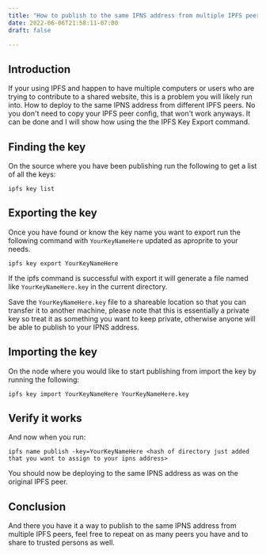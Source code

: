 ```yaml
---
title: "How to publish to the same IPNS address from multiple IPFS peers"
date: 2022-06-06T21:58:11-07:00
draft: false

---
```


## Introduction 

If your using IPFS and happen to have multiple computers or users who are trying to contribute to a shared website, this is a problem you will likely run into. How to deploy to the same IPNS address from different IPFS peers. No you don't need to copy your IPFS peer config, that won't work anyways. It can be  done and I will show how using the the IPFS Key Export command.

## Finding the key

On the source where you have been publishing run the following to get a list of all the keys:

	ipfs key list

## Exporting the key
 Once you have found or know the key name you want to export run the following command with `YourKeyNameHere` updated as aproprite to your needs.

	ipfs key export YourKeyNameHere

If the ipfs command is successful with export it will generate a file named like `YourKeyNameHere.key` in the current directory.

Save the `YourKeyNameHere.key` file to a shareable location so that you can transfer it to another machine, please note that this is essentially a private key so treat it as something you want to keep private, otherwise anyone will be able to publish to your IPNS address.

## Importing the key

On the node where you would like to start publishing from import the  key by running the following:
	
    ipfs key import YourKeyNameHere YourKeyNameHere.key

## Verify it works

And now when you run:

	ipfs name publish -key=YourKeyNameHere <hash of directory just added that you want to assign to your ipns address> 

You should now be deploying to the same IPNS address as was on the original IPFS peer.

## Conclusion

And there you have it a way to publish to the same IPNS address from multiple IPFS peers, feel free to repeat on as many peers you have and to share to trusted persons as well.